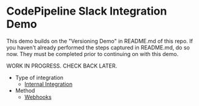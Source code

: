 # CodePipeline Slack Integration Demo

This demo builds on the "Versioning Demo" in README.md of this repo. If you haven't already performed the steps captured in README.md, do so now. They must be completed prior to continuing on with this demo.

WORK IN PROGRESS. CHECK BACK LATER. 

* Type of integration
  * [Internal Integration](https://api.slack.com/internal-integrations)
* Method
  * [Webhooks](https://api.slack.com/incoming-webhooks#sending_messages)
